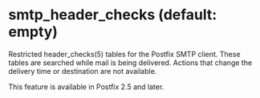 # smtp_header_checks (default: empty)
 Restricted header\_checks(5) tables for the Postfix SMTP client.
These tables are searched while mail is being delivered. Actions
that change the delivery time or destination are not available.



 This feature is available in Postfix 2.5 and later. 


